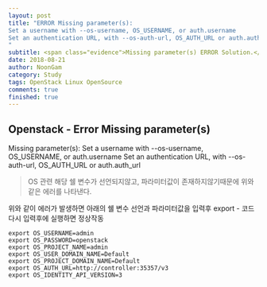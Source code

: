 ```yaml
---
layout: post
title: "ERROR Missing parameter(s):
Set a username with --os-username, OS_USERNAME, or auth.username
Set an authentication URL, with --os-auth-url, OS_AUTH_URL or auth.auth_url
"
subtitle: <span class="evidence">Missing parameter(s) ERROR Solution.</span>
date: 2018-08-21
author: NoonGam
category: Study
tags: OpenStack Linux OpenSource
comments: true
finished: true
---
```


## Openstack - Error Missing parameter(s)

Missing parameter(s):
Set a username with --os-username, OS_USERNAME, or auth.username
Set an authentication URL, with --os-auth-url, OS_AUTH_URL or auth.auth_url
> OS 관련 해당 쉘 변수가 선언되지않고, 파라미터값이 존재하지않기때문에 위와 같은 에러를 나타낸다.


<a>위와 같이 에러가 발생하면 아래의 쉘 변수 선언과 파라미터값을 입력후 export - 코드 다시 입력후에 실행하면 정상작동</a>


```
export OS_USERNAME=admin
export OS_PASSWORD=openstack
export OS_PROJECT_NAME=admin
export OS_USER_DOMAIN_NAME=Default
export OS_PROJECT_DOMAIN_NAME=Default
export OS_AUTH_URL=http://controller:35357/v3
export OS_IDENTITY_API_VERSION=3
```
